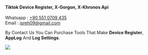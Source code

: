 <b>Tiktok Device Register, X-Gorgon, X-Khronos Api</b><br/><br/>
Whatsapp : <a href="https://wa.me/905510709435">+90 551 0709 435</a></br>
Email : isreh09@gmail.com</br>
<p>By Contact Us You Can Purchase Tools That Make <b>Device Register</b>, <b>AppLog</b> And <b>Log Settings</b>.</p>
<img src="https://thumbs.gfycat.com/AltruisticUncommonHarborporpoise-size_restricted.gif"/>
